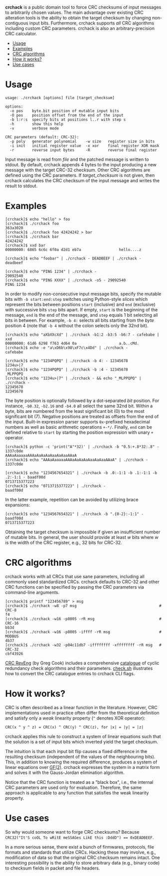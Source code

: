 **crchack** is a public domain tool to force CRC checksums of input messages to
arbitrarily chosen values. The main advantage over existing CRC alteration
tools is the ability to obtain the target checksum by changing non-contiguous
input bits. Furthermore, crchack supports *all* CRC algorithms including custom
CRC parameters. crchack is also an arbitrary-precision CRC calculator.

- [Usage](#usage)
- [Examples](#examples)
- [CRC algorithms](#crc-algorithms)
- [How it works?](#how-it-works)
- [Use cases](#use-cases)


# Usage

```
usage: ./crchack [options] file [target_checksum]

options:
  -o pos    byte.bit position of mutable input bits
  -O pos    position offset from the end of the input
  -b l:r:s  specify bits at positions l..r with step s
  -h        show this help
  -v        verbose mode

CRC parameters (default: CRC-32):
  -p poly   generator polynomial    -w size   register size in bits
  -i init   initial register value  -x xor    final register XOR mask
  -r        reverse input bytes     -R        reverse final register
```

Input message is read from *file* and the patched message is written to stdout.
By default, crchack appends 4 bytes to the input producing a new message with
the target CRC-32 checksum. Other CRC algorithms are defined using the CRC
parameters. If *target_checksum* is not given, then crchack calculates the CRC
checksum of the input message and writes the result to stdout.


# Examples

```
[crchack]$ echo "hello" > foo
[crchack]$ ./crchack foo
363a3020
[crchack]$ ./crchack foo 42424242 > bar
[crchack]$ ./crchack bar
42424242
[crchack]$ xxd bar
00000000: 6865 6c6c 6f0a d2d1 eb7a                 hello....z

[crchack]$ echo "foobar" | ./crchack - DEADBEEF | ./crchack -
deadbeef

[crchack]$ echo "PING 1234" | ./crchack -
29092540
[crchack]$ echo "PING XXXX" | ./crchack -o5 - 29092540
PING 1234
```

In order to modify non-consecutive input message bits, specify the mutable bits
with `-b start:end:step` switches using Python-style *slices* which represent
the bits between positions `start` (inclusive) and `end` (exclusive) with
successive bits `step` bits apart. If empty, `start` is the beginning of the
message, `end` is the end of the message, and `step` equals 1 bit selecting all
bits in between. For example, `-b 4:` selects all bits starting from the *byte*
position 4 (note that `-b 4` without the colon selects only the 32nd bit).

```
[crchack]$ echo "aXbXXcXd" | ./crchack -b1:2 -b3:5 -b6:7 - cafebabe | xxd
00000000: 61d6 6298 f763 4d64 0a                   a.b..cMd.
[crchack]$ echo -e "a\xD6b\x98\xF7c\x4Dd" | ./crchack -
cafebabe

[crchack]$ echo "1234PQPQ" | ./crchack -b 4: - 12345678
1234u>|7
[crchack]$ echo "1234PQPQ" | ./crchack -b :4 - 12345678
_MLPPQPQ
[crchack]$ echo "1234u>|7" | ./crchack - && echo "_MLPPQPQ" | ./crchack -
12345678
12345678
```

The byte position is optionally followed by a dot-separated *bit* position. For
instance, `-b0.32`, `-b2.16` and `-b4.0` all select the same 32nd bit. Within a
byte, bits are numbered from the least significant bit (0) to the most
significant bit (7). Negative positions are treated as offsets from the end of
the input. Built-in expression parser supports `0x`-prefixed hexadecimal
numbers as well as basic arithmetic operations `+-*/`. Finally, `end` can be
defined relative to `start` by starting the position expression with unary `+`
operator.

```
[crchack]$ python -c 'print("A"*32)' | ./crchack -b "0.5:+.8*32:.8" - 1337c0de
AAAaAaaaaaAAAaAaAaAaAaaAaAaaAAaA
[crchack]$ echo "AAAaAaaaaaAAAaAaAaAaAaaAaAaaAAaA" | ./crchack -
1337c0de

[crchack]$ echo "1234567654321" | ./crchack -b .0:-1:1 -b .1:-1:1 -b .2:-1:1 - baadf00d
0713715377223
[crchack]$ echo "0713715377223" | ./crchack -
baadf00d
```

In the latter example, repetition can be avoided by utilizing brace expansions:

```
[crchack]$ echo "1234567654321" | ./crchack -b ".{0-2}:-1:1" - baadf00d
0713715377223
```

Obtaining the target checksum is impossible if given an insufficient number of
mutable bits. In general, the user should provide at least *w* bits where *w*
is the width of the CRC register, e.g., 32 bits for CRC-32.


# CRC algorithms

crchack works with all CRCs that use sane parameters, including all commonly
used standardized CRCs. crchack defaults to CRC-32 and other CRC functions can
be specified by passing the CRC parameters via command-line arguments.

```
[crchack]$ printf "123456789" > msg
[crchack]$ ./crchack -w8 -p7 msg                                     # CRC-8
f4
[crchack]$ ./crchack -w16 -p8005 -rR msg                             # CRC-16
bb3d
[crchack]$ ./crchack -w16 -p8005 -iffff -rR msg                      # MODBUS
4b37
[crchack]$ ./crchack -w32 -p04c11db7 -iffffffff -xffffffff -rR msg   # CRC-32
cbf43926
```

[CRC RevEng](http://reveng.sourceforge.net/) (by Greg Cook) includes a
comprehensive [catalogue](http://reveng.sourceforge.net/crc-catalogue/) of
cyclic redundancy check algorithms and their parameters. [check.sh](check.sh)
illustrates how to convert the CRC catalogue entries to crchack CLI flags.


# How it works?

CRC is often described as a linear function in the literature. However, CRC
implementations used in practice often differ from the theoretical definition
and satisfy only a *weak* linearity property (`^` denotes XOR operator):

    CRC(x ^ y ^ z) = CRC(x) ^ CRC(y) ^ CRC(z), for |x| = |y| = |z|

crchack applies this rule to construct a system of linear equations such that
the solution is a set of input bits which inverted yield the target checksum.

The intuition is that each input bit flip causes a fixed difference in the
resulting checksum (independent of the values of the neighbouring bits). This,
in addition to knowing the required difference, produces a system of linear
equations over [GF(2)](https://en.wikipedia.org/wiki/Finite_field). crchack
expresses the system in a matrix form and solves it with the Gauss-Jordan
elimination algorithm.

Notice that the CRC function is treated as a "black box", i.e., the internal
CRC parameters are used only for evaluation. Therefore, the same approach is
applicable to any function that satisfies the weak linearity property.


# Use cases

So why would someone want to forge CRC checksums? Because `CRC32("It'S coOL To
wRitE meSSAGes LikE this :DddD") == 0xDEADBEEF`.

In a more serious sense, there exist a bunch of firmwares, protocols, file
formats and standards that utilize CRCs. Hacking these may involve, e.g.,
modification of data so that the original CRC checksum remains intact. One
interesting possibility is the ability to store arbitrary data (e.g., binary
code) to checksum fields in packet and file headers.
